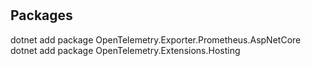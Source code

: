 #


## Packages
dotnet add package OpenTelemetry.Exporter.Prometheus.AspNetCore
dotnet add package OpenTelemetry.Extensions.Hosting


##
